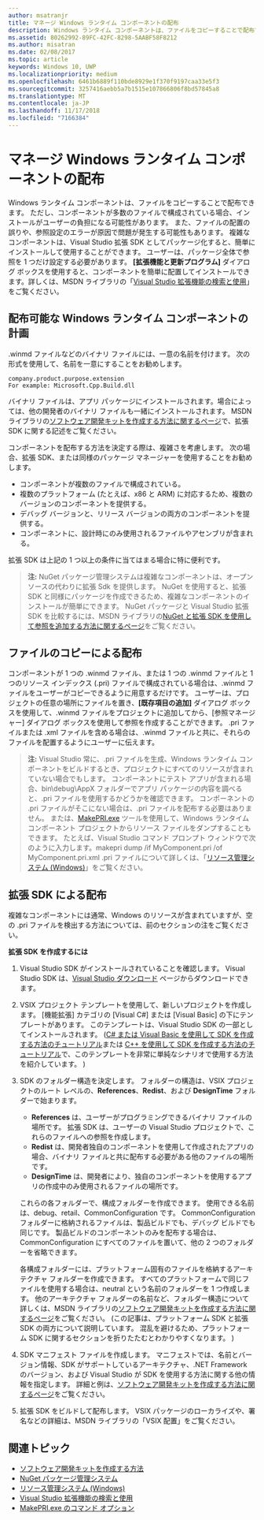 ```yaml
---
author: msatranjr
title: マネージ Windows ランタイム コンポーネントの配布
description: Windows ランタイム コンポーネントは、ファイルをコピーすることで配布できます。
ms.assetid: 80262992-89FC-42FC-8298-5AABF58F8212
ms.author: misatran
ms.date: 02/08/2017
ms.topic: article
keywords: Windows 10, UWP
ms.localizationpriority: medium
ms.openlocfilehash: 6461b6889f110bde8929e1f370f9197caa33e5f3
ms.sourcegitcommit: 3257416aebb5a7b1515e107866806f8bd57845a8
ms.translationtype: MT
ms.contentlocale: ja-JP
ms.lasthandoff: 11/17/2018
ms.locfileid: "7166384"
---
```

# <a name="distributing-a-managed-windows-runtime-component"></a>マネージ Windows ランタイム コンポーネントの配布



Windows ランタイム コンポーネントは、ファイルをコピーすることで配布できます。 ただし、コンポーネントが多数のファイルで構成されている場合、インストールがユーザーの負担になる可能性があります。 また、ファイルの配置の誤りや、参照設定のエラーが原因で問題が発生する可能性もあります。 複雑なコンポーネントは、Visual Studio 拡張 SDK としてパッケージ化すると、簡単にインストールして使用することができます。 ユーザーは、パッケージ全体で参照を 1 つだけ設定する必要があります。 **[拡張機能と更新プログラム]** ダイアログ ボックスを使用すると、コンポーネントを簡単に配置してインストールできます。詳しくは、MSDN ライブラリの「[Visual Studio 拡張機能の検索と使用](https://msdn.microsoft.com/library/vstudio/dd293638.aspx)」をご覧ください。

## <a name="planning-a-distributable-windows-runtime-component"></a>配布可能な Windows ランタイム コンポーネントの計画

.winmd ファイルなどのバイナリ ファイルには、一意の名前を付けます。 次の形式を使用して、名前を一意にすることをお勧めします。

``` syntax
company.product.purpose.extension
For example: Microsoft.Cpp.Build.dll
```

バイナリ ファイルは、アプリ パッケージにインストールされます。場合によっては、他の開発者のバイナリ ファイルも一緒にインストールされます。 MSDN ライブラリの[ソフトウェア開発キットを作成する方法に関するページ](https://msdn.microsoft.com/library/hh768146.aspx)で、拡張 SDK に関する記述をご覧ください。

コンポーネントを配布する方法を決定する際は、複雑さを考慮します。 次の場合、拡張 SDK、または同様のパッケージ マネージャーを使用することをお勧めします。

-   コンポーネントが複数のファイルで構成されている。
-   複数のプラットフォーム (たとえば、x86 と ARM) に対応するため、複数のバージョンのコンポーネントを提供する。
-   デバッグ バージョンと、リリース バージョンの両方のコンポーネントを提供する。
-   コンポーネントに、設計時にのみ使用されるファイルやアセンブリが含まれる。

拡張 SDK は上記の 1 つ以上の条件に当てはまる場合に特に便利です。

> **注:** NuGet パッケージ管理システムは複雑なコンポーネントは、オープン ソースの代わりに拡張 Sdk を提供します。 NuGet を使用すると、拡張 SDK と同様にパッケージを作成できるため、複雑なコンポーネントのインストールが簡単にできます。 NuGet パッケージと Visual Studio 拡張 SDK を比較するには、MSDN ライブラリの[NuGet と拡張 SDK を使用して参照を追加する方法に関するページ](https://msdn.microsoft.com/library/jj161096.aspx)をご覧ください。

## <a name="distribution-by-file-copy"></a>ファイルのコピーによる配布

コンポーネントが 1 つの .winmd ファイル、または 1 つの .winmd ファイルと 1 つのリソース インデックス (.pri) ファイルで構成されている場合は、.winmd ファイルをユーザーがコピーできるように用意するだけです。 ユーザーは、プロジェクトの任意の場所にファイルを置き、**[既存項目の追加]** ダイアログ ボックスを使用して、.winmd ファイルをプロジェクトに追加してから、[参照マネージャー] ダイアログ ボックスを使用して参照を作成することができます。 .pri ファイルまたは .xml ファイルを含める場合は、.winmd ファイルと共に、それらのファイルを配置するようにユーザーに伝えます。

> **注:** Visual Studio 常に、.pri ファイルを生成、Windows ランタイム コンポーネントをビルドするとき、プロジェクトにすべてのリソースが含まれていない場合でもします。 コンポーネントにテスト アプリが含まれる場合、bin\\debug\\AppX フォルダーでアプリ パッケージの内容を調べると、.pri ファイルを使用するかどうかを確認できます。 コンポーネントの .pri ファイルがそこにない場合は、.pri ファイルを配布する必要はありません。 または、[MakePRI.exe](https://msdn.microsoft.com/library/windows/apps/jj552945.aspx) ツールを使用して、Windows ランタイム コンポーネント プロジェクトからリソース ファイルをダンプすることもできます。 たとえば、Visual Studio コマンド プロンプト ウィンドウで次のように入力します。makepri dump /if MyComponent.pri /of MyComponent.pri.xml .pri ファイルについて詳しくは、「[リソース管理システム (Windows)](https://msdn.microsoft.com/library/windows/apps/jj552947.aspx)」をご覧ください。

## <a name="distribution-by-extension-sdk"></a>拡張 SDK による配布

複雑なコンポーネントには通常、Windows のリソースが含まれていますが、空の .pri ファイルを検出する方法については、前のセクションの注をご覧ください。

**拡張 SDK を作成するには**

1.  Visual Studio SDK がインストールされていることを確認します。 Visual Studio SDK は、[Visual Studio ダウンロード](https://www.visualstudio.com/downloads/download-visual-studio-vs) ページからダウンロードできます。
2.  VSIX プロジェクト テンプレートを使用して、新しいプロジェクトを作成します。 [機能拡張] カテゴリの [Visual C#] または [Visual Basic] の下にテンプレートがあります。 このテンプレートは、Visual Studio SDK の一部としてインストールされます。 ([C# または Visual Basic を使用して SDK を作成する方法のチュートリアル](https://msdn.microsoft.com/library/jj127119.aspx)または [C++ を使用して SDK を作成する方法のチュートリアル](https://msdn.microsoft.com/library/jj127117.aspx)で、このテンプレートを非常に単純なシナリオで使用する方法を紹介しています。 )
3.  SDK のフォルダー構造を決定します。 フォルダーの構造は、VSIX プロジェクトのルート レベルの、**References**、**Redist**、および **DesignTime** フォルダーで始まります。

    -   **References** は、ユーザーがプログラミングできるバイナリ ファイルの場所です。 拡張 SDK は、ユーザーの Visual Studio プロジェクトで、これらのファイルへの参照を作成します。
    -   **Redist** は、開発者独自のコンポーネントを使用して作成されたアプリの場合、バイナリ ファイルと共に配布する必要がある他のファイルの場所です。
    -   **DesignTime** は、開発者により、独自のコンポーネントを使用するアプリの作成中のみ使用されるファイルの場所です。

    これらの各フォルダーで、構成フォルダーを作成できます。 使用できる名前は、debug、retail、CommonConfiguration です。 CommonConfiguration フォルダーに格納されるファイルは、製品ビルドでも、デバッグ ビルドでも同じです。 製品ビルドのコンポーネントのみを配布する場合は、CommonConfiguration にすべてのファイルを置いて、他の 2 つのフォルダーを省略できます。

    各構成フォルダーには、プラットフォーム固有のファイルを格納するアーキテクチャ フォルダーを作成できます。 すべてのプラットフォームで同じファイルを使用する場合は、neutral という名前のフォルダーを 1 つ作成します。 他のアーキテクチャ フォルダーの名前など、フォルダー構造について詳しくは、MSDN ライブラリの[ソフトウェア開発キットを作成する方法に関するページ](https://msdn.microsoft.com/library/hh768146.aspx)をご覧ください。 (この記事は、プラットフォーム SDK と拡張 SDK の両方について説明しています。 混乱を避けるため、プラットフォーム SDK に関するセクションを折りたたむとわかりやすくなります。 )

4.  SDK マニフェスト ファイルを作成します。 マニフェストでは、名前とバージョン情報、SDK がサポートしているアーキテクチャ、.NET Framework のバージョン、および Visual Studio が SDK を使用する方法に関する他の情報を指定します。 詳細と例は、[ソフトウェア開発キットを作成する方法に関するページ](https://msdn.microsoft.com/library/hh768146.aspx)をご覧ください。
5.  拡張 SDK をビルドして配布します。 VSIX パッケージのローカライズや、署名などの詳細は、MSDN ライブラリの「VSIX 配置」をご覧ください。

## <a name="related-topics"></a>関連トピック

* [ソフトウェア開発キットを作成する方法](https://msdn.microsoft.com/library/hh768146.aspx)
* [NuGet パッケージ管理システム](https://github.com/NuGet/Home)
* [リソース管理システム (Windows)](https://msdn.microsoft.com/library/windows/apps/jj552947.aspx)
* [Visual Studio 拡張機能の検索と使用](https://msdn.microsoft.com/library/dd293638.aspx)
* [MakePRI.exe のコマンド オプション](https://msdn.microsoft.com/library/windows/apps/jj552945.aspx)
